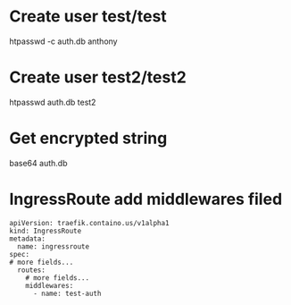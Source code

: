 # Create user test/test
htpasswd -c auth.db anthony

# Create user test2/test2
htpasswd auth.db test2

# Get encrypted string
base64 auth.db

# IngressRoute add middlewares filed
```
apiVersion: traefik.containo.us/v1alpha1
kind: IngressRoute
metadata:
  name: ingressroute
spec:
# more fields...
  routes:
    # more fields...
    middlewares:
      - name: test-auth
```

